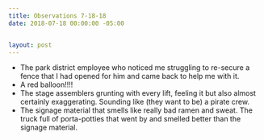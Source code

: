 ```yaml
---
title: Observations 7-18-18
date: 2018-07-18 00:00:00 -05:00


layout: post
---
```


- The park district employee who noticed me struggling to re-secure a fence that I had opened for him and came back to help me with it.
- A red balloon!!!!
- The stage assemblers grunting with every lift, feeling it but also almost certainly exaggerating. Sounding like (they want to be) a pirate crew.
- The signage material that smells like really bad ramen and sweat. The truck full of porta-potties that went by and smelled better than the signage material.
